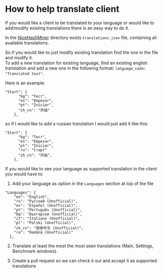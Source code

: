 # How to help translate client

If you would like a client to be translated to your language or would like to add/modify existing translations there is an easy way to do it.

In the <a href="../../src/NiceHashMiner">NiceHashMiner</a> directory exists `translations.json` file, containing all available translations.

So if you would like to just modify existing translation find the one in the file and modify it.<br>
To add a new translation for existing language, find an existing english translation and add a new one in the following format: `language_code: "Translated text"`.

Here is an example:
```
"Start": {
      "bg": "Тест",
      "es": "Empezar",
      "pt": "Iniciar",
      "zh_cn": "开始"
    },
```
so if I would like to add a russian translation I would just add it like this:
```
"Start": {
      "bg": "Тест",
      "es": "Empezar",
      "pt": "Iniciar",
      "ru": "Старт"
      "zh_cn": "开始",
    },
```

If you would like to see your language as supported translation in the client you would have to:

1) Add your language as option in the `Languages` section at top of the file
```
"Languages": {
    "en": "English",
    "ru": "Русский (Unofficial)",
    "es": "Español (Unofficial)",
    "pt": "Português (Unofficial)",
    "bg": "Български (Unofficial)",
    "it": "Italiano (Unofficial)",
    "pl": "Polski (Unofficial)",
    "zh_cn": "简体中文 (Unofficial)",
    "ro": "Română (Unofficial)"
  },
```
2) Translate at least the most the most seen translations (Main, Settings, Benchmark windows).

3) Create a pull request so we can check it out and accept it as supported translations
